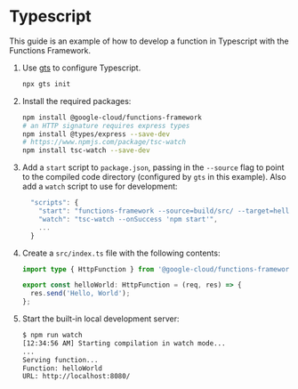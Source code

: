 # Typescript

This guide is an example of how to develop a function in Typescript with
the Functions Framework.

1. Use [gts](https://github.com/google/gts) to configure Typescript.

    ```sh
    npx gts init
    ```

2. Install the required packages:

    ```sh
    npm install @google-cloud/functions-framework
    # an HTTP signature requires express types
    npm install @types/express --save-dev
    # https://www.npmjs.com/package/tsc-watch
    npm install tsc-watch --save-dev
    ```

3. Add a `start` script to `package.json`, passing in the `--source` flag to
   point to the compiled code directory (configured by `gts` in this example).
   Also add a `watch` script to use for development:

    ```js
      "scripts": {
        "start": "functions-framework --source=build/src/ --target=helloWorld",
        "watch": "tsc-watch --onSuccess 'npm start'",
        ...
      }
    ```

4. Create a `src/index.ts` file with the following contents:

    ```ts
    import type { HttpFunction } from '@google-cloud/functions-framework/build/src/functions';

    export const helloWorld: HttpFunction = (req, res) => {
      res.send('Hello, World');
    };
    ```

5. Start the built-in local development server:

    ```sh
    $ npm run watch
    [12:34:56 AM] Starting compilation in watch mode...
    ...
    Serving function...
    Function: helloWorld
    URL: http://localhost:8080/
    ```
